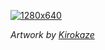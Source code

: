 [![1280x640](https://user-images.githubusercontent.com/24482028/144727487-91cb9dc3-0050-4613-8440-50d65546faca.GIF "Ryan Troost")](https://github.com/SrRyan)

*Artwork by [Kirokaze](https://twitter.com/kirokaze)*
